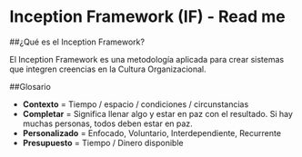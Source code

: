 # Inception Framework (IF) - Read me

##¿Qué es el Inception Framework?

El Inception Framework es una metodología aplicada para crear sistemas que integren creencias en la Cultura Organizacional.

##Glosario

- **Contexto** = Tiempo / espacio / condiciones / circunstancias
- **Completar** = Significa llenar algo y estar en paz con el resultado. Si hay muchas personas, todos deben estar en paz.
- **Personalizado** = Enfocado, Voluntario, Interdependiente, Recurrente
- **Presupuesto** = Tiempo / Dinero disponible

